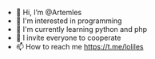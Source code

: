 - 👋 Hi, I’m @Artemles
- 👀 I'm interested in programming
- 🌱 I'm currently learning python and php
- 💞️ I invite everyone to cooperate
- 📫 How to reach me https://t.me/loliles

<!---
Artemles/Artemles is a ✨ special ✨ repository because its `README.md` (this file) appears on your GitHub profile.
You can click the Preview link to take a look at your changes.
--->
